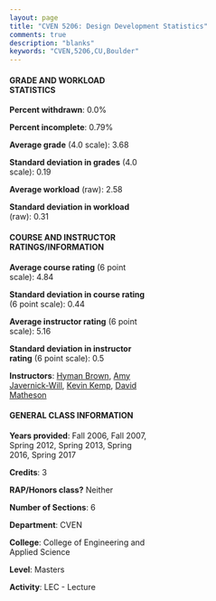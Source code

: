 ```yaml
---
layout: page
title: "CVEN 5206: Design Development Statistics"
comments: true
description: "blanks"
keywords: "CVEN,5206,CU,Boulder"
---
```

<head>
<script src="https://ajax.googleapis.com/ajax/libs/jquery/2.1.3/jquery.min.js"></script>
<script src="https://dl.dropboxusercontent.com/s/pc42nxpaw1ea4o9/highcharts.js?dl=0"></script>
<!-- <script src="../assets/js/highcharts.js"></script> -->
<style type="text/css">@font-face {
	font-family: "Bebas Neue";
	src: url(https://www.filehosting.org/file/details/544349/BebasNeue Regular.otf) format("opentype");
	}
	h1.Bebas { 
		font-family: "Bebas Neue", Verdana, Tahoma;
	}
</style>
</head>
<body>
	<div id="container" style="float: right; width: 45%; height: 88%; margin-left: 2.5%; margin-right: 2.5%;"></div>
	<script language="JavaScript">
		$(document).ready(function() {
		var chart = {type: 'column'};
		var title = {text: 'Grade Distribution'};
		var xAxis = {categories: ['A','B','C','D','F'],crosshair: true};
		var yAxis = {min: 0,title: {text: 'Percentage'}};
		var tooltip = {headerFormat: '<center><b><span style="font-size:20px">{point.key}</span></b></center>',
		               pointFormat: '<td style="padding:0"><b>{point.y:.1f}%</b></td>',
		               footerFormat: '</table>',shared: true,useHTML: true};
		var plotOptions = {column: {pointPadding: 0.0,borderWidth: 0}};  
		var credits = {enabled: false};var series= [{name: 'Percent',data: [76.09,23.49,0.0,0.0,0.42,]}];
		var json = {};
		json.chart = chart;
		json.title = title;
		json.tooltip = tooltip;
		json.xAxis = xAxis;
		json.yAxis = yAxis;  
		json.series = series;
		json.plotOptions = plotOptions;  
		json.credits = credits;
		$('#container').highcharts(json);
	});
	</script>
</body>
			   
#### GRADE AND WORKLOAD STATISTICS

**Percent withdrawn**: 0.0%

**Percent incomplete**: 0.79%

**Average grade** (4.0 scale): 3.68

**Standard deviation in grades** (4.0 scale): 0.19

**Average workload** (raw): 2.58

**Standard deviation in workload** (raw): 0.31

#### COURSE AND INSTRUCTOR RATINGS/INFORMATION

**Average course rating** (6 point scale): 4.84

**Standard deviation in course rating** (6 point scale): 0.44

**Average instructor rating** (6 point scale): 5.16

**Standard deviation in instructor rating** (6 point scale): 0.5

**Instructors**: <a href='../../instructors/Hyman_Brown'>Hyman Brown</a>, <a href='../../instructors/Amy_Javernick-Will'>Amy Javernick-Will</a>, <a href='../../instructors/Kevin_Kemp'>Kevin Kemp</a>, <a href='../../instructors/David_Matheson'>David Matheson</a>

#### GENERAL CLASS INFORMATION

**Years provided**: Fall 2006, Fall 2007, Spring 2012, Spring 2013, Spring 2016, Spring 2017

**Credits**: 3

**RAP/Honors class?** Neither

**Number of Sections**: 6

**Department**: CVEN

**College**: College of Engineering and Applied Science

**Level**: Masters

**Activity**: LEC - Lecture
